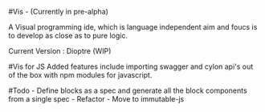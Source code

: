 #Vis - (Currently in pre-alpha)

A Visual programming ide, which is language independent aim and foucs is to develop as close as to pure logic.

Current Version : Dioptre (WIP)

#Vis for JS
Added features include importing swagger and cylon api's out of the box with npm modules for javascript.

#Todo
	- Define blocks as a spec and generate all the block
	  components from a single spec
	- Refactor
	- Move to immutable-js
